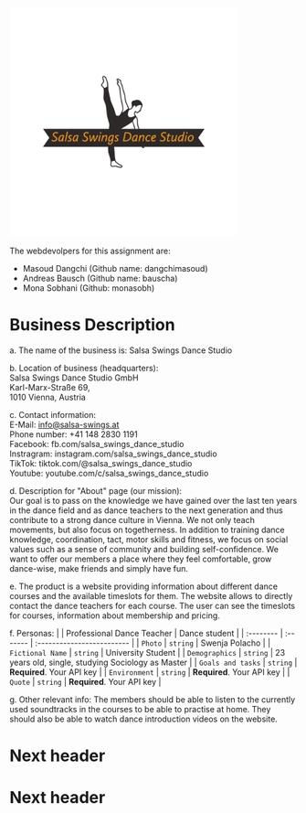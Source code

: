 <img src="assignment-2a/website-content/files/data/web/logo_final_transparent.png" width="400" height="400" />

The webdevolpers for this assignment are:
- Masoud Dangchi (Github name: dangchimasoud)
- Andreas Bausch (Github name: bauscha)
- Mona Sobhani (Github: monasobh)


# Business Description

a. The name of the business is: Salsa Swings Dance Studio

b. Location of business (headquarters):\
Salsa Swings Dance Studio GmbH\
Karl-Marx-Straße 69,\
1010 Vienna, Austria

c. Contact information:\
E-Mail: info@salsa-swings.at\
Phone number: +41 148 2830 1191\
Facebook: fb.com/salsa_swings_dance_studio\
Instragram: instagram.com/salsa_swings_dance_studio\
TikTok: tiktok.com/@salsa_swings_dance_studio\
Youtube: youtube.com/c/salsa_swings_dance_studio

d. Description for "About" page (our mission):\
Our goal is to pass on the knowledge we have gained over the last ten years in the dance field and as dance teachers to the next generation and thus contribute to a strong dance culture in Vienna. We not only teach movements, but also focus on togetherness. In addition to training dance knowledge, coordination, tact, motor skills and fitness, we focus on social values such as a sense of community and building self-confidence. We want to offer our members a place where they feel comfortable, grow dance-wise, make friends and simply have fun.

e. The product is a website providing information about different dance courses and the available timeslots for them. The website allows to directly contact the dance teachers for each course. The user can see the timeslots for courses, information about membership and pricing.

f. Personas:
|  | Professional Dance Teacher     | Dance student                |
| :-------- | :------- | :------------------------- |
| `Photo` | `string` | Swenja Polacho |
| `Fictional Name` | `string` | University Student |
| `Demographics` | `string` | 23 years old, single, studying Sociology as Master |
| `Goals and tasks` | `string` | **Required**. Your API key |
| `Environment` | `string` | **Required**. Your API key |
| `Quote` | `string` | **Required**. Your API key |



g. Other relevant info: The members should be able to listen to the currently used soundtracks in the courses to be able to practise at home. They should also be able to watch dance introduction videos on the website.

# Next header

# Next header
